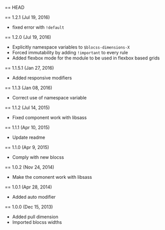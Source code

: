 == HEAD

== 1.2.1 (Jul 19, 2016)

* fixed error with `!default`

== 1.2.0 (Jul 19, 2016)

* Explicitly namespace variables to `$blocss-dimensions-X`
* Forced immutability by adding `!important` to every rule
* Added flexbox mode for the module to be used in flexbox based grids

== 1.1.5.1 (Jan 27, 2016)

* Added responsive modifiers

== 1.1.3 (Jan 08, 2016)

* Correct use of namespace variable

== 1.1.2 (Jul 14, 2015)

* Fixed component work with libsass

== 1.1.1 (Apr 10, 2015)

* Update readme

== 1.1.0 (Apr 9, 2015)

* Comply with new blocss

== 1.0.2 (Nov 24, 2014)

* Make the comonent work with libsass

== 1.0.1 (Apr 28, 2014)

* Added auto modifier

== 1.0.0 (Dec 15, 2013)

* Added pull dimension
* Imported blocss widths
